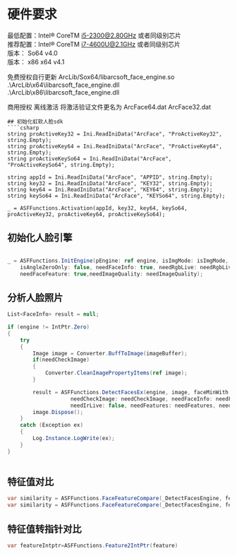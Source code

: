 ﻿# 硬件要求
最低配置：Intel® CoreTM i5-2300@2.80GHz 或者同级别芯片<br/>
推荐配置：Intel® CoreTM i7-4600U@2.1GHz 或者同级别芯片<br/>
版本： So64  v4.0<br/>
版本： x86 x64 v4.1<br/>

免费授权自行更新 
ArcLib/Sox64/libarcsoft_face_engine.so
.\\ArcLib\\x64\\libarcsoft_face_engine.dll
.\\ArcLib\\x86\\libarcsoft_face_engine.dll

商用授权 离线激活 将激活验证文件更名为 ArcFace64.dat ArcFace32.dat 


````
## 初始化虹软人脸sdk
````csharp
string proActiveKey32 = Ini.ReadIniData("ArcFace", "ProActiveKey32", string.Empty);
string proActiveKey64 = Ini.ReadIniData("ArcFace", "ProActiveKey64", string.Empty);
string proActiveKeySo64 = Ini.ReadIniData("ArcFace", "ProActiveKeySo64", string.Empty);

string appId = Ini.ReadIniData("ArcFace", "APPID", string.Empty);
string key32 = Ini.ReadIniData("ArcFace", "KEY32", string.Empty);
string key64 = Ini.ReadIniData("ArcFace", "KEY64", string.Empty);
string keySo64 = Ini.ReadIniData("ArcFace", "KEYSo64", string.Empty);

_ = ASFFunctions.Activation(appId, key32, key64, keySo64, proActiveKey32, proActiveKey64, proActiveKeySo64);
````
## 初始化人脸引擎
````csharp

_ = ASFFunctions.InitEngine(pEngine: ref engine, isImgMode: isImgMode, faceMaxNum: maxFaceNum,
    isAngleZeroOnly: false, needFaceInfo: true, needRgbLive: needRgbLive, needIrLive: false,
    needFaceFeature: true,needImageQuality: needImageQuality);
````
## 分析人脸照片
````csharp
List<FaceInfo> result = null;

if (engine != IntPtr.Zero)
{
    try
    {
        Image image = Converter.BuffToImage(imageBuffer);
        if(needCheckImage)
        {
            Converter.CleanImagePropertyItems(ref image);
        }

        result = ASFFunctions.DetectFacesEx(engine, image, faceMinWith: minWidth,
                    needCheckImage: needCheckImage, needFaceInfo: needFaceInfo, needRgbLive: needRgbLive,
                    needIrLive: false, needFeatures: needFeatures, needImageQuality: needImageQuality);
        image.Dispose();
    }
    catch (Exception ex)
    {
        Log.Instance.LogWrite(ex);
    }
}
            
````
## 特征值对比
````csharp
var similarity = ASFFunctions.FaceFeatureCompare(_DetectFacesEngine, feature1, feature2, ASFFunctions.IsPro && isIdcardCompare);
var similarity = ASFFunctions.FaceFeatureCompare(_DetectFacesEngine, featureIntptr1, featureIntptr2, ASFFunctions.IsPro && isIdcardCompare);
````
## 特征值转指针对比
````csharp 
var featureIntptr=ASFFunctions.Feature2IntPtr(feature)
````
